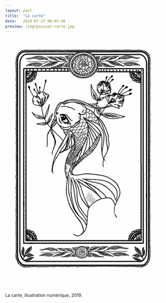 ```yaml
---
layout: post
title:  "La carte"
date:   2019-07-27 00:05:40
preview: /img/poisson-carte.jpg
---
```



![Picture 1](/img/poisson-carte.jpg)

La carte, illustration numérique, 2019.

